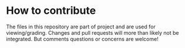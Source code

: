 # How to contribute

The files in this repository are part of project and are used for viewing/grading.
Changes and pull requests will more than likely not be integrated. But comments
questions or concerns are welcome!

